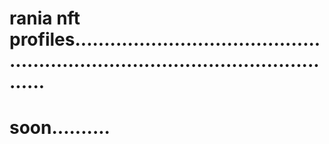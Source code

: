 # rania nft profiles.....................................................................................................
# soon..........
